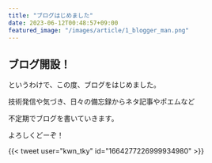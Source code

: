 ```yaml
---
title: "ブログはじめました"
date: 2023-06-12T00:48:57+09:00
featured_image: "/images/article/1_blogger_man.png"
---
```


## ブログ開設！

というわけで、この度、ブログをはじめました。

技術発信や気づき、日々の備忘録からネタ記事やポエムなど

不定期でブログを書いていきます。

よろしくどーぞ！

{{< tweet user="kwn_tky" id="1664277226999934980" >}}